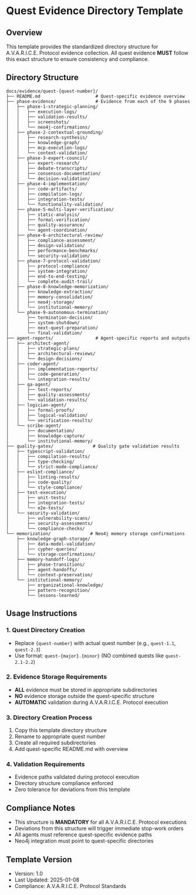 # Quest Evidence Directory Template

## Overview

This template provides the standardized directory structure for A.V.A.R.I.C.E. Protocol
evidence collection. All quest evidence **MUST** follow this exact structure to ensure
consistency and compliance.

## Directory Structure

```text
docs/evidence/quest-{quest-number}/
├── README.md                     # Quest-specific evidence overview
├── phase-evidence/               # Evidence from each of the 9 phases
│   ├── phase-1-strategic-planning/
│   │   ├── execution-logs/
│   │   ├── validation-results/
│   │   ├── screenshots/
│   │   └── neo4j-confirmations/
│   ├── phase-2-contextual-grounding/
│   │   ├── research-synthesis/
│   │   ├── knowledge-graph/
│   │   ├── mcp-execution-logs/
│   │   └── context-validation/
│   ├── phase-3-expert-council/
│   │   ├── expert-research/
│   │   ├── debate-transcripts/
│   │   ├── consensus-documentation/
│   │   └── decision-validation/
│   ├── phase-4-implementation/
│   │   ├── code-artifacts/
│   │   ├── compilation-logs/
│   │   ├── integration-tests/
│   │   └── functionality-validation/
│   ├── phase-5-multi-layer-verification/
│   │   ├── static-analysis/
│   │   ├── formal-verification/
│   │   ├── quality-assurance/
│   │   └── agent-coordination/
│   ├── phase-6-architectural-review/
│   │   ├── compliance-assessment/
│   │   ├── design-validation/
│   │   ├── performance-benchmarks/
│   │   └── security-validation/
│   ├── phase-7-protocol-validation/
│   │   ├── protocol-compliance/
│   │   ├── system-integration/
│   │   ├── end-to-end-testing/
│   │   └── complete-audit-trail/
│   ├── phase-8-knowledge-memorization/
│   │   ├── knowledge-extraction/
│   │   ├── memory-consolidation/
│   │   ├── neo4j-storage/
│   │   └── institutional-memory/
│   └── phase-9-autonomous-termination/
│       ├── termination-decision/
│       ├── system-shutdown/
│       ├── next-quest-preparation/
│       └── final-validation/
├── agent-reports/                # Agent-specific reports and outputs
│   ├── architect-agent/
│   │   ├── strategic-plans/
│   │   ├── architectural-reviews/
│   │   └── design-decisions/
│   ├── coder-agent/
│   │   ├── implementation-reports/
│   │   ├── code-generation/
│   │   └── integration-results/
│   ├── qa-agent/
│   │   ├── test-reports/
│   │   ├── quality-assessments/
│   │   └── validation-results/
│   ├── logician-agent/
│   │   ├── formal-proofs/
│   │   ├── logical-validation/
│   │   └── verification-results/
│   └── scribe-agent/
│       ├── documentation/
│       ├── knowledge-capture/
│       └── institutional-memory/
├── quality-gates/               # Quality gate validation results
│   ├── typescript-validation/
│   │   ├── compilation-results/
│   │   ├── type-checking/
│   │   └── strict-mode-compliance/
│   ├── eslint-compliance/
│   │   ├── linting-results/
│   │   ├── code-quality/
│   │   └── style-compliance/
│   ├── test-execution/
│   │   ├── unit-tests/
│   │   ├── integration-tests/
│   │   └── e2e-tests/
│   └── security-validation/
│       ├── vulnerability-scans/
│       ├── security-assessments/
│       └── compliance-checks/
└── memorization/               # Neo4j memory storage confirmations
    ├── knowledge-graph-storage/
    │   ├── data-model-validation/
    │   ├── cypher-queries/
    │   └── storage-confirmations/
    ├── memory-handoff-logs/
    │   ├── phase-transitions/
    │   ├── agent-handoffs/
    │   └── context-preservation/
    └── institutional-memory/
        ├── organizational-knowledge/
        ├── pattern-recognition/
        └── lessons-learned/
```

## Usage Instructions

### 1. Quest Directory Creation

- Replace `{quest-number}` with actual quest number (e.g., `quest-1.1`, `quest-2.3`)
- Use format: `quest-{major}.{minor}` (NO combined quests like `quest-2.1-2.2`)

### 2. Evidence Storage Requirements

- **ALL** evidence must be stored in appropriate subdirectories
- **NO** evidence storage outside the quest-specific structure
- **AUTOMATIC** validation during A.V.A.R.I.C.E. Protocol execution

### 3. Directory Creation Process

1. Copy this template directory structure
2. Rename to appropriate quest number
3. Create all required subdirectories
4. Add quest-specific README.md with overview

### 4. Validation Requirements

- Evidence paths validated during protocol execution
- Directory structure compliance enforced
- Zero tolerance for deviations from this template

## Compliance Notes

- This structure is **MANDATORY** for all A.V.A.R.I.C.E. Protocol executions
- Deviations from this structure will trigger immediate stop-work orders
- All agents must reference quest-specific evidence paths
- Neo4j integration must point to quest-specific directories

## Template Version

- Version: 1.0
- Last Updated: 2025-01-08
- Compliance: A.V.A.R.I.C.E. Protocol Standards

